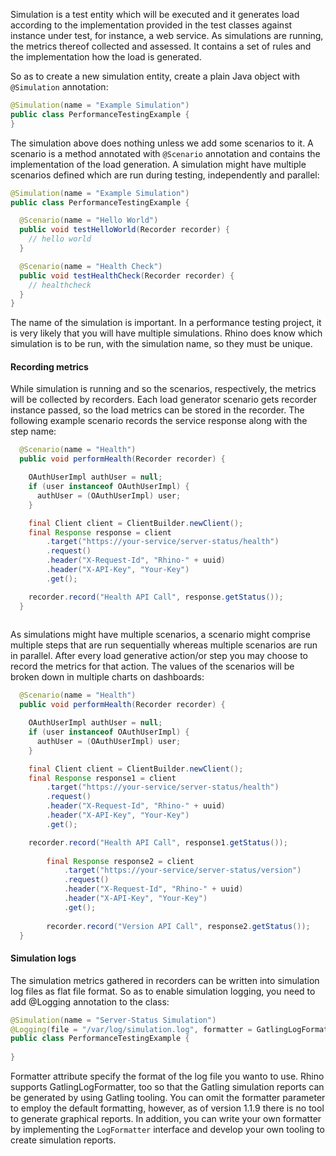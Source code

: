 Simulation is a test entity which will be executed and it generates load according to the 
implementation provided in the test classes against instance under test, for instance,  a web 
service. As simulations are running, the metrics thereof collected and assessed. It contains a 
set of rules and the implementation how the load is generated. 

So as to create a new simulation entity, create a plain Java object with `@Simulation` annotation: 

```java
@Simulation(name = "Example Simulation")
public class PerformanceTestingExample {
}
```

The simulation above does nothing unless we add some scenarios to it. A scenario is a method 
annotated with `@Scenario` annotation and contains the implementation of the load generation. A simulation 
might have multiple scenarios defined which are run during testing, independently and parallel:

```java
@Simulation(name = "Example Simulation")
public class PerformanceTestingExample {

  @Scenario(name = "Hello World")
  public void testHelloWorld(Recorder recorder) {
    // hello world
  }

  @Scenario(name = "Health Check")
  public void testHealthCheck(Recorder recorder) {
    // healthcheck 
  }
}
```

The name of the simulation is important. In a performance testing project, it is very likely that 
you will have multiple simulations. Rhino does know which simulation is to be run, with the 
simulation name, so they must be unique. 

#### Recording metrics

While simulation is running and so the scenarios, respectively, the metrics will be collected by 
recorders. Each load generator scenario gets recorder instance passed, so the load metrics can be
 stored in the recorder. The following example scenario records the service response along with the 
 step name:
 
```java
  @Scenario(name = "Health")
  public void performHealth(Recorder recorder) {

    OAuthUserImpl authUser = null;
    if (user instanceof OAuthUserImpl) {
      authUser = (OAuthUserImpl) user;
    }

    final Client client = ClientBuilder.newClient();
    final Response response = client
        .target("https://your-service/server-status/health")
        .request()
        .header("X-Request-Id", "Rhino-" + uuid)
        .header("X-API-Key", "Your-Key")
        .get();

    recorder.record("Health API Call", response.getStatus());
  }
  
```

As simulations might have multiple scenarios, a scenario might comprise multiple steps that are 
run sequentially whereas multiple scenarios are run in parallel. After every load generative 
action/or step you may choose to record the metrics for that action. The values of the scenarios 
will be broken down in multiple charts on dashboards: 

```java
  @Scenario(name = "Health")
  public void performHealth(Recorder recorder) {

    OAuthUserImpl authUser = null;
    if (user instanceof OAuthUserImpl) {
      authUser = (OAuthUserImpl) user;
    }

    final Client client = ClientBuilder.newClient();
    final Response response1 = client
        .target("https://your-service/server-status/health")
        .request()
        .header("X-Request-Id", "Rhino-" + uuid)
        .header("X-API-Key", "Your-Key")
        .get();

    recorder.record("Health API Call", response1.getStatus());
    
        final Response response2 = client
            .target("https://your-service/server-status/version")
            .request()
            .header("X-Request-Id", "Rhino-" + uuid)
            .header("X-API-Key", "Your-Key")
            .get();
    
        recorder.record("Version API Call", response2.getStatus());
  }
````

#### Simulation logs

The simulation metrics gathered in recorders can be written into simulation log files as flat 
file format. So as to enable simulation logging, you need to add @Logging annotation to the class:

````java
@Simulation(name = "Server-Status Simulation")
@Logging(file = "/var/log/simulation.log", formatter = GatlingLogFormatter.class)
public class PerformanceTestingExample {
  
}
````

Formatter attribute specify the format of the log file you wanto to use. Rhino supports 
GatlingLogFormatter, too so that the Gatling simulation reports can be generated by using Gatling
 tooling. You can omit the formatter parameter to employ the default formatting, however, as of 
 version 1.1.9 there is no tool to generate graphical reports.  In addition, you can write your 
 own formatter by implementing the `LogFormatter` interface and develop your own tooling to create 
 simulation reports.